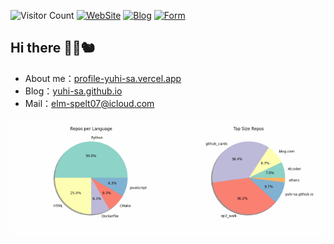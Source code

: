 ![Visitor Count](https://komarev.com/ghpvc/?username=yuhi-sa&color=lightgrey)
<a href ="https://profile-yuhi-sa.vercel.app">![WebSite](https://img.shields.io/website?logo=Vercel&url=https%3A%2F%2Fimg.shields.io%2Fwebsite%3Furl%3Dhttps%253A%252F%252Fprofile-nu-gold.vercel.app)</a>
<a href ="https://yuhi-sa.github.io">![Blog](https://img.shields.io/website?label=blog&logo=bookStack&url=https%3A%2F%2Fyuhi-sa.github.io)</a>
<a href ="https://forms.gle/ZBNynKqpioeyDmnMA">![Form](https://img.shields.io/website?label=contact&logo=Gmail&url=https%3A%2F%2Fforms.gle%2FZBNynKqpioeyDmnMA)</a>
## Hi there 👋🐧🐿
- About me：[profile-yuhi-sa.vercel.app](https://profile-yuhi-sa.vercel.app)
- Blog：[yuhi-sa.github.io](https://yuhi-sa.github.io)
- Mail：elm-spelt07@icloud.com

<a href ="https://github.com/yuhi-sa/github_cards"><img src="https://github.com/yuhi-sa/github_cards/blob/master/cards/lang.gif?raw=true" width="50%"><img src="https://github.com/yuhi-sa/github_cards/blob/master/cards/top.gif?raw=true" width="50%"></a>
